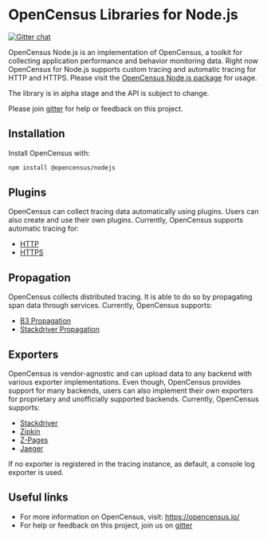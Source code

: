 # OpenCensus Libraries for Node.js
[![Gitter chat][gitter-image]][gitter-url]

OpenCensus Node.js is an implementation of OpenCensus, a toolkit for collecting application performance and behavior monitoring data. Right now OpenCensus for Node.js supports custom tracing and automatic tracing for HTTP and HTTPS. Please visit the [OpenCensus Node.js package](https://github.com/census-instrumentation/opencensus-node/tree/master/packages/opencensus-nodejs) for usage.

The library is in alpha stage and the API is subject to change.

Please join [gitter](https://gitter.im/census-instrumentation/Lobby) for help or feedback on this project.

## Installation

Install OpenCensus with:

```bash
npm install @opencensus/nodejs
```

## Plugins

OpenCensus can collect tracing data automatically using plugins. Users can also create and use their own plugins. Currently, OpenCensus supports automatic tracing for:

- [HTTP](https://github.com/census-instrumentation/opencensus-node/blob/master/packages/opencensus-instrumentation-http/README.md)
- [HTTPS](https://github.com/census-instrumentation/opencensus-node/blob/master/packages/opencensus-instrumentation-https/README.md)

## Propagation

OpenCensus collects distributed tracing. It is able to do so by propagating span data through services. Currently, OpenCensus supports:

- [B3 Propagation](https://github.com/census-instrumentation/opencensus-node/blob/master/packages/opencensus-propagation-b3/README.md)
- [Stackdriver Propagation](https://github.com/census-instrumentation/opencensus-node/blob/master/packages/opencensus-propagation-stackdriver/README.md)

## Exporters

OpenCensus is vendor-agnostic and can upload data to any backend with various exporter implementations. Even though, OpenCensus provides support for many backends, users can also implement their own exporters for proprietary and unofficially supported backends. Currently, OpenCensus supports:

- [Stackdriver](https://github.com/census-instrumentation/opencensus-node/blob/master/packages/opencensus-exporter-stackdriver/README.md)
- [Zipkin](https://github.com/census-instrumentation/opencensus-node/blob/master/packages/opencensus-exporter-zipkin/README.md)
- [Z-Pages](https://github.com/census-instrumentation/opencensus-node/blob/master/packages/opencensus-exporter-zpages/README.md)
- [Jaeger](https://github.com/census-instrumentation/opencensus-node/blob/master/packages/opencensus-exporter-jaeger/README.md)

If no exporter is registered in the tracing instance, as default, a console log exporter is used.

## Useful links
- For more information on OpenCensus, visit: <https://opencensus.io/>
- For help or feedback on this project, join us on [gitter](https://gitter.im/census-instrumentation/Lobby)

[gitter-image]: https://badges.gitter.im/census-instrumentation/lobby.svg
[gitter-url]: https://gitter.im/census-instrumentation/lobby?utm_source=badge&utm_medium=badge&utm_campaign=pr-badge&utm_content=badge

